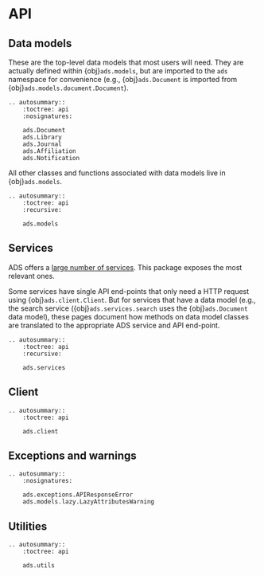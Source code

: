 # API

## Data models

These are the top-level data models that most users will need. They are actually defined within {obj}`ads.models`, but are imported to the `ads` namespace for convenience (e.g., {obj}`ads.Document` is imported from {obj}`ads.models.document.Document`).

```{eval-rst}
.. autosummary::
    :toctree: api
    :nosignatures:

    ads.Document
    ads.Library
    ads.Journal
    ads.Affiliation
    ads.Notification
```

All other classes and functions associated with data models live in {obj}`ads.models`.

```{eval-rst}
.. autosummary::
    :toctree: api
    :recursive:

    ads.models
```
   

## Services

ADS offers a [large number of services](https://ui.adsabs.harvard.edu/help/api/api-docs.html#overview). This package exposes the most relevant ones.

Some services have single API end-points that only need a HTTP request using {obj}`ads.client.Client`. But for services that have a data model (e.g., the search service ({obj}`ads.services.search` uses the {obj}`ads.Document` data model), these pages document how methods on data model classes are translated to the appropriate ADS service and API end-point. 

```{eval-rst}
.. autosummary::
    :toctree: api
    :recursive:

    ads.services
```

## Client

```{eval-rst}
.. autosummary::
    :toctree: api

    ads.client
```

## Exceptions and warnings

```{eval-rst}
.. autosummary::
    :nosignatures:

    ads.exceptions.APIResponseError
    ads.models.lazy.LazyAttributesWarning
```

## Utilities

```{eval-rst}
.. autosummary::
    :toctree: api
    
    ads.utils
```
